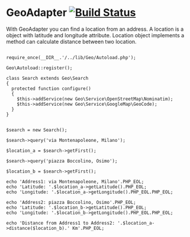 # GeoAdapter [![Build Status](https://secure.travis-ci.org/francescotrucchia/GeoAdapter.png)](http://travis-ci.org/francescotrucchia/GeoAdapter)

With GeoAdapter you can find a location from an address. A location is a object with latitude and longitude attribute.
Location object implements a method can calculate distance between two location.

<pre><code>
require_once(__DIR__.'/../lib/Geo/Autoload.php');

Geo\Autoload::register();

class Search extends Geo\Search
{
  protected function configure()
  {
    $this->addService(new Geo\Service\OpenStreetMap\Nominatim);
    $this->addService(new Geo\Service\GoogleMap\GeoCode);
  }
}


$search = new Search();

$search->query('via Montenapoleone, Milano');

$location_a = $search->getFirst();

$search->query('piazza Boccolino, Osimo');

$location_b = $search->getFirst();

echo 'Address1: via Montenapoleone, Milano'.PHP_EOL;
echo 'Latitude: '.$location_a->getLatitude().PHP_EOL;
echo 'Longitude: '.$location_a->getLongitude().PHP_EOL.PHP_EOL;

echo 'Address2: piazza Boccolino, Osimo'.PHP_EOL;
echo 'Latitude: '.$location_b->getLatitude().PHP_EOL;
echo 'Longitude: '.$location_b->getLongitude().PHP_EOL.PHP_EOL;

echo 'Distance from Address1 to Address2: '.$location_a->distance($location_b).' Km'.PHP_EOL;
</code></pre>
